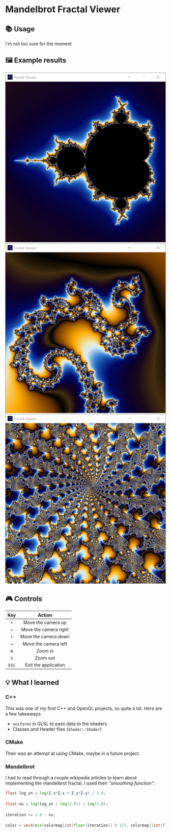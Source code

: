 ﻿# Mandelbrot Fractal Viewer

## 📚 Usage

I'm not too sure for the moment

## 🖼 Example results

![Screenshot_0](https://raw.githubusercontent.com/Garfield1002/Fractal/master/res/screenshot_0.png)
![Screenshot_1](https://raw.githubusercontent.com/Garfield1002/Fractal/master/res/screenshot_1.png)
![Screenshot_2](https://raw.githubusercontent.com/Garfield1002/Fractal/master/res/screenshot_2.png)

## 🎮 Controls

| Key | Action |
| :-: | :----: |
| `⬆` | Move the camera up |
| `➡` | Move the camera right |
| `⬇` | Move the camera down |
| `⬅` | Move the camera left |
| `W` | Zoom in |
| `S` | Zoom out |
| `ESC` | Exit the application |

## 💡 What I learned

### C++

This was one of my first C++ and OpenGL projects, so quite a lot. Here are a few takeaways:

- `uniforms` in GLSL to pass data to the shaders
- Classes and Header files (`Shader::Shader`)

### CMake

Their was an attempt at using CMake, maybe in a future project.

### Mandelbrot

I had to read through a couple wikipedia articles to learn about implementing the mandelbrot fractal.
I used their _"smoothing function"_: 

```glsl
float log_zn = log(Z.x*Z.x + Z.y*Z.y) / 2.0;

float nu = log(log_zn / log(2.0)) / log(2.0);

iteration += 1.0 - nu;

color = vec4(mix(colormap[int(floor(iteration)) % 17], colormap[(int(floor(iteration)) + 1) % 17], fract(iteration)), 1.0);
```
